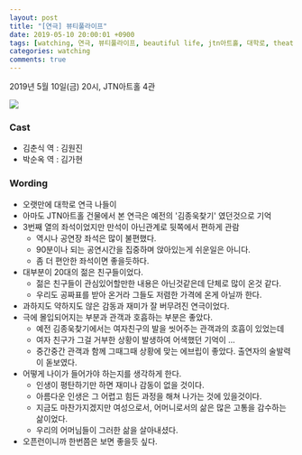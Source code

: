 ```yaml
---
layout: post
title: "[연극] 뷰티풀라이프"
date: 2019-05-10 20:00:01 +0900
tags: [watching, 연극, 뷰티풀라이프, beautiful life, jtn아트홀, 대학로, theator]
categories: watching
comments: true
---
```


2019년 5월 10일(금) 20시, JTN아트홀 4관

![](http://ticketimage.interpark.com/Play/image/etc/19/18001569-14.jpg)

### Cast
* 김춘식 역 : 김원진
* 박순옥 역 : 김가현

### Wording
* 오랫만에 대학로 연극 나들이
* 아마도 JTN아트홀 건물에서 본 연극은 예전의 '김종욱찾기' 였던것으로 기억
* 3번째 열의 좌석이었지만 만석이 아닌관계로 뒷쪽에서 편하게 관람
  * 역시나 공연장 좌석은 많이 불편했다.
  * 90분이나 되는 공연시간을 집중하며 앉아있는게 쉬운일은 아니다. 
  * 좀 더 편안한 좌석이면 좋을듯하다.
* 대부분이 20대의 젊은 친구들이었다. 
  * 젊은 친구들이 관심있어할만한 내용은 아닌것같은데 단체로 많이 온것 같다.
  * 우리도 공짜표를 받아 온거라 그들도 저렴한 가격에 온게 아닐까 한다. 
* 과하지도 약하지도 않은 감동과 재미가 잘 버무려진 연극이었다.
* 극에 몰입되어지는 부분과 관객과 호흡하는 부분은 좋았다. 
  * 예전 김종욱찾기에서는 여자친구의 발을 씻어주는 관객과의 호흡이 있었는데 
  * 여자 친구가 그걸 거부한 상황이 발생하여 어색했던 기억이 ...
  * 중간중간 관객과 함께 그때그때 상황에 맞는 에브립이 좋았다. 출연자의 술발력이 돋보였다.
* 어떻게 나이가 들어가야 하는지를 생각하게 한다.
  * 인생이 평탄하기만 하면 재미나 감동이 없을 것이다. 
  * 아름다운 인생은 그 어렵고 힘든 과정을 해쳐 나가는 것에 있을것이다.
  * 지금도 마찬가지겠지만 여성으로서, 어머니로서의 삶은 많은 고통을 감수하는 삶이었다. 
  * 우리의 어머님들이 그러한 삶을 살아내셨다. 
* 오픈런이니까 한번쯤은 보면 좋을듯 싶다. 